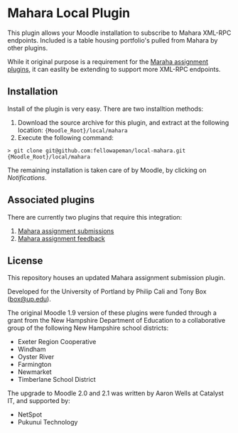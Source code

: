 # Mahara Local Plugin

This plugin allows your Moodle installation to subscribe to Mahara XML-RPC endpoints. Included is a table housing
portfolio's pulled from Mahara by other plugins.

While it original purpose is a requirement for the [Maraha assignment plugins][1], it can easlity be extending to
support more XML-RPC endpoints.

## Installation

Install of the plugin is very easy. There are two installtion methods:

1. Download the source archive for this plugin, and extract at the following location: `{Moodle_Root}/local/mahara`
2. Execute the following command:

```
> git clone git@github.com:fellowapeman/local-mahara.git {Moodle_Root}/local/mahara
```

The remaining installation is taken care of by Moodle, by clicking on *Notifications*.

## Associated plugins

There are currently two plugins that require this integration:

1. [Mahara assignment submissions][1]
2. [Mahara assignment feedback][2]

[1]: https://github.com/fellowapeman/assign-mahara
[2]: https://github.com/fellowapeman/assign-mahara-feedback

## License

This repository houses an updated Mahara assignment submission plugin.

Developed for the University of Portland by Philip Cali and Tony Box (box@up.edu).

The original Moodle 1.9 version of these plugins were funded through a grant from the New Hampshire Department of Education to a collaborative group of the following New Hampshire school districts:

- Exeter Region Cooperative
- Windham
- Oyster River
- Farmington
- Newmarket
- Timberlane School District
  
The upgrade to Moodle 2.0 and 2.1 was written by Aaron Wells at Catalyst IT, and supported by:

- NetSpot
- Pukunui Technology
